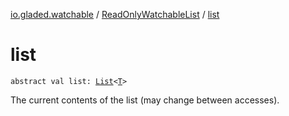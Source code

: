 [io.gladed.watchable](../index.md) / [ReadOnlyWatchableList](index.md) / [list](./list.md)

# list

`abstract val list: `[`List`](https://kotlinlang.org/api/latest/jvm/stdlib/kotlin.collections/-list/index.html)`<`[`T`](index.md#T)`>`

The current contents of the list (may change between accesses).

